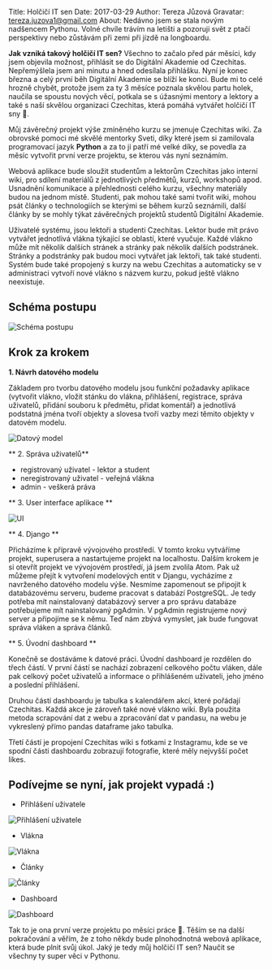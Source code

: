 Title: Holčičí IT sen
Date: 2017-03-29
Author: Tereza Jůzová
Gravatar: tereza.juzova1@gmail.com
About: Nedávno jsem se stala novým nadšencem Pythonu. Volné chvíle trávím na letišti a pozoruji svět z ptačí perspektivy nebo zůstávám při zemi při jízdě na longboardu.


**Jak vzniká takový holčičí IT sen?** Všechno to začalo před pár měsíci, kdy jsem objevila možnost, přihlásit se do Digitální Akademie od Czechitas. Nepřemýšlela jsem ani minutu a hned odesílala přihlášku. Nyní je konec března a celý první běh Digitální Akademie se blíží ke konci. Bude mi to celé hrozně chybět, protože jsem za ty 3 měsíce poznala skvělou partu holek, naučila se spoustu nových věcí, potkala se s úžasnými mentory a lektory a také s naší skvělou organizaci Czechitas, která pomáhá vytvářet holčičí IT sny 👸.

Můj závěrečný projekt výše zmíněného kurzu se jmenuje Czechitas wiki. Za obrovské pomoci mé skvělé mentorky Sveti, díky které jsem si zamilovala programovací jazyk **Python** a za to jí patří mé velké díky, se povedla za měsíc vytvořit první verze projektu, se kterou vás nyní seznámím.

Webová aplikace bude sloužit studentům a lektorům Czechitas jako interní wiki, pro sdílení materiálů z jednotlivých předmětů, kurzů, workshopů apod. Usnadnění komunikace a přehlednosti celého kurzu, všechny materiály budou na jednom místě. Studenti, pak mohou také sami tvořit wiki, mohou psát články o technologiích se kterými se během kurzů seznámili, další články by se mohly týkat závěrečných projektů studentů Digitální Akademie.

Uživatelé systému, jsou lektoři a studenti Czechitas. Lektor bude mít právo vytvářet jednotlivá vlákna týkající se oblastí, které vyučuje. Každé vlákno může mít několik dalších stránek a stránky pak několik dalších podstránek. Stránky a podstránky pak budou moci vytvářet jak lektoři, tak také studenti. Systém bude také propojený s kurzy na webu Czechitas a automaticky se v administraci vytvoří nové vlákno s názvem kurzu, pokud ještě vlákno neexistuje.

## Schéma postupu
![Schéma postupu]({static}/images/schema.jpg)

## Krok za krokem
**1. Návrh datového modelu**


Základem pro tvorbu datového modelu jsou funkční požadavky aplikace (vytvořit vlákno, vložit stánku do vlákna, přihlášení, registrace, správa uživatelů, přidání souboru k předmětu, přidat komentář) a jednotlivá podstatná jména tvoří objekty a slovesa tvoří vazby mezi těmito objekty v datovém modelu.

![Datový model]({static}/images/datovy_model.jpg)

** 2. Správa uživatelů**

* registrovaný uživatel - lektor a student
* neregistrovaný uživatel - veřejná vlákna
* admin - veškerá práva

** 3. User interface aplikace **

![UI]({static}/images/UI-wiki.jpg)


** 4. Django ** 

Přicházíme k přípravě vývojového prostředí. V tomto kroku vytváříme projekt, superusera a nastartujeme projekt na localhostu. Dalším krokem je si otevřít projekt ve vývojovém prostředí, já jsem zvolila Atom. Pak už můžeme přejít k vytvoření modelových entit v Djangu, vycházíme z navrženého datového modelu výše. Nesmíme zapomenout se připojit k databázovému serveru, budeme pracovat s databází PostgreSQL. Je tedy potřeba mít nainstalovaný databázový server a pro správu databáze potřebujeme mít nainstalovaný pgAdmin. V pgAdmin registrujeme nový server a připojíme se k němu. Teď nám zbývá vymyslet, jak bude fungovat správa vláken a správa článků.

** 5. Úvodní dashboard **

Konečně se dostáváme k datové práci. Úvodní dashboard je rozdělen do třech částí. V první částí se nachází zobrazení celkového počtu vláken, dále pak celkový počet uživatelů a informace o přihlášeném uživateli, jeho jméno a poslední přihlášení.

Druhou částí dashboardu je tabulka s kalendářem akcí, které pořádají Czechitas. Každá akce je zároveň také nové vlákno wiki. Byla použita metoda scrapování dat z webu a zpracování dat v pandasu, na webu je vykreslený přímo pandas dataframe jako tabulka.

Třetí částí je propojení Czechitas wiki s fotkami z Instagramu, kde se ve spodní části dashboardu zobrazují fotografie, které měly nejvyšší počet likes.

## Podívejme se nyní, jak projekt vypadá :)
* Přihlášení uživatele

![Přihlášení uživatele]({static}/images/okno_prihlaseni.jpg)
* Vlákna

![Vlákna]({static}/images/vlakna.jpg)
* Články

![Články]({static}/images/clanek.jpg)
* Dashboard

![Dashboard]({static}/images/dashboard.jpg)

Tak to je ona první verze projektu po měsíci práce 🎉. Těším se na další pokračování a věřím, že z toho někdy bude plnohodnotná webová aplikace, která bude plnit svůj úkol. Jaký je tedy můj holčičí IT sen? Naučit se všechny ty super věci v Pythonu. 

